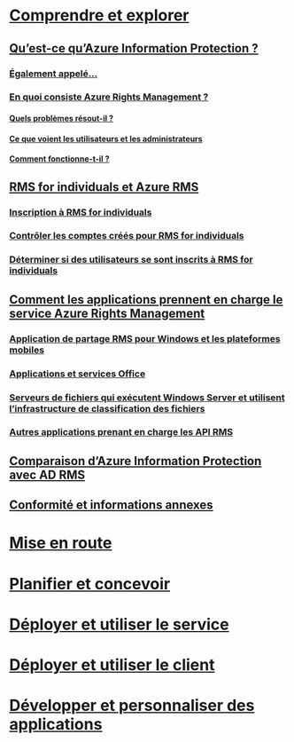 # [Comprendre et explorer](what-is-information-protection.md)
## [Qu’est-ce qu’Azure Information Protection ?](what-is-information-protection.md)
### [Également appelé...](azure-rms-aka.md)
### [En quoi consiste Azure Rights Management ?](what-is-azure-rms.md)
#### [Quels problèmes résout-il ?](azure-rms-problems-it-solves.md)
#### [Ce que voient les utilisateurs et les administrateurs](what-admins-users-see.md)
#### [Comment fonctionne-t-il ?](how-does-it-work.md)
## [RMS for individuals et Azure RMS](rms-for-individuals.md)
### [Inscription à RMS for individuals](rms-for-individuals-user-sign-up.md)
### [Contrôler les comptes créés pour RMS for individuals](rms-for-individuals-take-control.md)
### [Déterminer si des utilisateurs se sont inscrits à RMS for individuals](rms-for-individuals-identify-sign-up.md)
## [Comment les applications prennent en charge le service Azure Rights Management](applications-support.md)
### [Application de partage RMS pour Windows et les plateformes mobiles](sharing-app-support.md)
### [Applications et services Office](office-apps-services-support.md)
### [Serveurs de fichiers qui exécutent Windows Server et utilisent l’infrastructure de classification des fichiers](file-server-support.md)
### [Autres applications prenant en charge les API RMS](api-support.md)
## [Comparaison d’Azure Information Protection avec AD RMS](compare-azure-rms-ad-rms.md)
## [Conformité et informations annexes](compliance.md)
# [Mise en route](/information-protection/get-started/requirements-azure-rms)
# [Planifier et concevoir](/information-protection/plan-design/deployment-roadmap)
# [Déployer et utiliser le service](/information-protection/deploy-use/activate-service)
# [Déployer et utiliser le client](/information-protection/rms-client/use-client)
# [Développer et personnaliser des applications](/information-protection/develop/developers-guide)


<!--HONumber=Sep16_HO4-->


